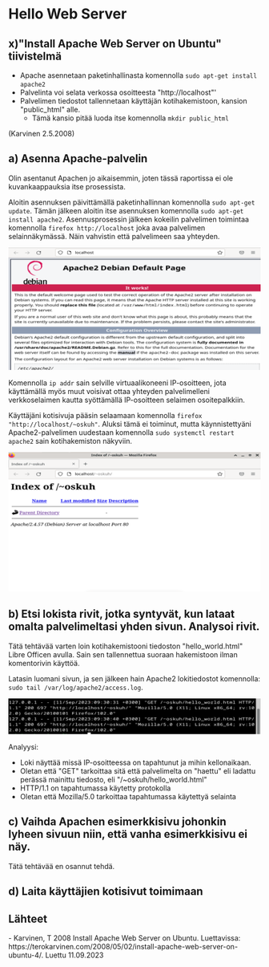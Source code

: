 <h1>Hello Web Server</h1>

<h2>x)"Install Apache Web Server on Ubuntu" tiivistelmä</h2>

- Apache asennetaan paketinhallinasta komennolla `sudo apt-get install apache2`
- Palvelinta voi selata verkossa osoitteesta "http://localhost"'
- Palvelimen tiedostot tallennetaan käyttäjän kotihakemistoon, kansion "public_html" alle.
   - Tämä kansio pitää luoda itse komennolla `mkdir public_html`

(Karvinen 2.5.2008)

<h2>a) Asenna Apache-palvelin</h2>

Olin asentanut Apachen jo aikaisemmin, joten tässä raportissa ei ole kuvankaappauksia itse prosessista.

Aloitin asennuksen päivittämällä paketinhallinnan komennolla `sudo apt-get update`. Tämän jälkeen aloitin itse asennuksen komennolla `sudo apt-get install apache2`.
Asennusprosessin jälkeen kokeilin palvelimen toimintaa komennolla `firefox http://localhost` joka avaa palvelimen selainnäkymässä. Näin vahvistin että palvelimeen saa yhteyden.

![Apache-palvelimen localhost-näkymä](https://github.com/rakkitect/Linux-palvelimet/blob/main/images/localhost.png)

Komennolla `ip addr` sain selville virtuaalikoneeni IP-osoitteen, jota käyttämällä myös muut voisivat ottaa yhteyden palvelimelleni verkkoselaimen kautta syöttämällä IP-osoitteen selaimen osoitepalkkiin.

Käyttäjäni kotisivuja pääsin selaamaan komennolla `firefox "http://localhost/~oskuh"`. Aluksi tämä ei toiminut, mutta käynnistettyäni Apache2-palvelimen uudestaan komennolla `sudo systemctl restart apache2` sain kotihakemiston näkyviin.

![Kotisivu](https://github.com/rakkitect/Linux-palvelimet/blob/main/images/homepage.png)

<h2>b) Etsi lokista rivit, jotka syntyvät, kun lataat omalta palvelimeltasi yhden sivun. Analysoi rivit.</h2>

Tätä tehtävää varten loin kotihakemistooni tiedoston "hello_world.html" Libre Officen avulla. Sain sen tallennettua suoraan hakemistoon ilman komentorivin käyttöä.

Latasin luomani sivun, ja sen jälkeen hain Apache2 lokitiedostot komennolla: `sudo tail /var/log/apache2/access.log`.

![Lokit](https://github.com/rakkitect/Linux-palvelimet/blob/main/images/download_kotisivu.png)

Analyysi:
- Loki näyttää missä IP-osoitteessa on tapahtunut ja mihin kellonaikaan.
- Oletan että "GET" tarkoittaa sitä että palvelimelta on "haettu" eli ladattu perässä mainittu tiedosto, eli "/~oskuh/hello_world.html"
- HTTP/1.1 on tapahtumassa käytetty protokolla
- Oletan että Mozilla/5.0 tarkoittaa tapahtumassa käytettyä selainta

<h2>c) Vaihda Apachen esimerkkisivu johonkin lyheen sivuun niin, että vanha esimerkkisivu ei näy.</h2>

Tätä tehtävää en osannut tehdä.

<h2> d) Laita käyttäjien kotisivut toimimaan</h2>












<h2>Lähteet</h2>
- Karvinen, T 2008 Install Apache Web Server on Ubuntu. Luettavissa: https://terokarvinen.com/2008/05/02/install-apache-web-server-on-ubuntu-4/. Luettu 11.09.2023
